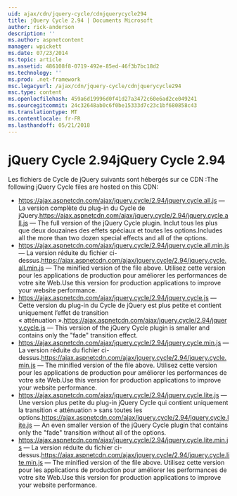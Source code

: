```yaml
---
uid: ajax/cdn/jquery-cycle/cdnjquerycycle294
title: jQuery Cycle 2.94 | Documents Microsoft
author: rick-anderson
description: ''
ms.author: aspnetcontent
manager: wpickett
ms.date: 07/23/2014
ms.topic: article
ms.assetid: 486108f8-0719-492e-85ed-46f3b7bc18d2
ms.technology: ''
ms.prod: .net-framework
msc.legacyurl: /ajax/cdn/jquery-cycle/cdnjquerycycle294
msc.type: content
ms.openlocfilehash: 459a6d19996d0f41d27a3472c60e6ad2ce049241
ms.sourcegitcommit: 24c32648ab0c6f0be15333d7c23c1bf680858c43
ms.translationtype: MT
ms.contentlocale: fr-FR
ms.lasthandoff: 05/21/2018
---
```

<a name="jquery-cycle-294"></a><span data-ttu-id="eedde-102">jQuery Cycle 2.94</span><span class="sxs-lookup"><span data-stu-id="eedde-102">jQuery Cycle 2.94</span></span>
====================
<span data-ttu-id="eedde-103">Les fichiers de Cycle de jQuery suivants sont hébergés sur ce CDN :</span><span class="sxs-lookup"><span data-stu-id="eedde-103">The following jQuery Cycle files are hosted on this CDN:</span></span>

- <span data-ttu-id="eedde-104">https://ajax.aspnetcdn.com/ajax/jquery.cycle/2.94/jquery.cycle.all.js &mdash; La version complète du plug-in du Cycle de jQuery.</span><span class="sxs-lookup"><span data-stu-id="eedde-104">https://ajax.aspnetcdn.com/ajax/jquery.cycle/2.94/jquery.cycle.all.js &mdash; The full version of the jQuery Cycle plugin.</span></span> <span data-ttu-id="eedde-105">Inclut tous les plus que deux douzaines des effets spéciaux et toutes les options.</span><span class="sxs-lookup"><span data-stu-id="eedde-105">Includes all the more than two dozen special effects and all of the options.</span></span>
- <span data-ttu-id="eedde-106">https://ajax.aspnetcdn.com/ajax/jquery.cycle/2.94/jquery.cycle.all.min.js &mdash; La version réduite du fichier ci-dessus.</span><span class="sxs-lookup"><span data-stu-id="eedde-106">https://ajax.aspnetcdn.com/ajax/jquery.cycle/2.94/jquery.cycle.all.min.js &mdash; The minified version of the file above.</span></span> <span data-ttu-id="eedde-107">Utilisez cette version pour les applications de production pour améliorer les performances de votre site Web.</span><span class="sxs-lookup"><span data-stu-id="eedde-107">Use this version for production applications to improve your website performance.</span></span>
- <span data-ttu-id="eedde-108">https://ajax.aspnetcdn.com/ajax/jquery.cycle/2.94/jquery.cycle.js &mdash; Cette version du plug-in du Cycle de jQuery est plus petite et contient uniquement l’effet de transition « atténuation ».</span><span class="sxs-lookup"><span data-stu-id="eedde-108">https://ajax.aspnetcdn.com/ajax/jquery.cycle/2.94/jquery.cycle.js &mdash; This version of the jQuery Cycle plugin is smaller and contains only the "fade" transition effect.</span></span>
- <span data-ttu-id="eedde-109">https://ajax.aspnetcdn.com/ajax/jquery.cycle/2.94/jquery.cycle.min.js &mdash; La version réduite du fichier ci-dessus.</span><span class="sxs-lookup"><span data-stu-id="eedde-109">https://ajax.aspnetcdn.com/ajax/jquery.cycle/2.94/jquery.cycle.min.js &mdash; The minified version of the file above.</span></span> <span data-ttu-id="eedde-110">Utilisez cette version pour les applications de production pour améliorer les performances de votre site Web.</span><span class="sxs-lookup"><span data-stu-id="eedde-110">Use this version for production applications to improve your website performance.</span></span>
- <span data-ttu-id="eedde-111">https://ajax.aspnetcdn.com/ajax/jquery.cycle/2.94/jquery.cycle.lite.js &mdash; Une version plus petite du plug-in jQuery Cycle qui contient uniquement la transition « atténuation » sans toutes les options.</span><span class="sxs-lookup"><span data-stu-id="eedde-111">https://ajax.aspnetcdn.com/ajax/jquery.cycle/2.94/jquery.cycle.lite.js &mdash; An even smaller version of the jQuery Cycle plugin that contains only the "fade" transition without all of the options.</span></span>
- <span data-ttu-id="eedde-112">https://ajax.aspnetcdn.com/ajax/jquery.cycle/2.94/jquery.cycle.lite.min.js &mdash; La version réduite du fichier ci-dessus.</span><span class="sxs-lookup"><span data-stu-id="eedde-112">https://ajax.aspnetcdn.com/ajax/jquery.cycle/2.94/jquery.cycle.lite.min.js &mdash; The minified version of the file above.</span></span> <span data-ttu-id="eedde-113">Utilisez cette version pour les applications de production pour améliorer les performances de votre site Web.</span><span class="sxs-lookup"><span data-stu-id="eedde-113">Use this version for production applications to improve your website performance.</span></span>
